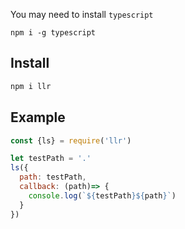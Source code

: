 
You may need to install `typescript`
```
npm i -g typescript
```


## Install
```bash
npm i llr
```

## Example

```js
const {ls} = require('llr')

let testPath = '.'
ls({
  path: testPath, 
  callback: (path)=> {
    console.log(`${testPath}${path}`)
  }
})
```
